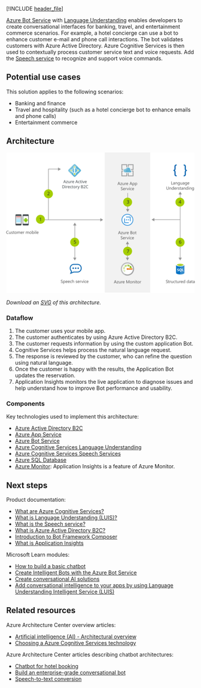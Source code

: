 [!INCLUDE [header_file](../../../includes/sol-idea-header.md)]

[Azure Bot Service](/azure/bot-service) with [Language Understanding](/azure/cognitive-services/luis) enables developers to create conversational interfaces for banking, travel, and entertainment commerce scenarios. For example, a hotel concierge can use a bot to enhance customer e-mail and phone call interactions. The bot validates customers with Azure Active Directory. Azure Cognitive Services is then used to contextually process customer service text and voice requests. Add the [Speech service](/azure/cognitive-services/speech-service) to recognize and support voice commands.

## Potential use cases

This solution applies to the following scenarios:

- Banking and finance
- Travel and hospitality (such as a hotel concierge bot to enhance emails and phone calls)
- Entertainment commerce

## Architecture

![Architectural diagram: example of e-commerce chatbot for customer service requests.](../media/commerce-chatbot-customer-service.svg)

*Download an [SVG](../media/commerce-chatbot-customer-service.svg) of this architecture.*

### Dataflow

1. The customer uses your mobile app.
1. The customer authenticates by using Azure Active Directory B2C.
1. The customer requests information by using the custom application Bot.
1. Cognitive Services helps process the natural language request.
1. The response is reviewed by the customer, who can refine the question using natural language.
1. Once the customer is happy with the results, the Application Bot updates the reservation.
1. Application Insights monitors the live application to diagnose issues and help understand how to improve Bot performance and usability.

### Components

Key technologies used to implement this architecture:

* [Azure Active Directory B2C](https://azure.microsoft.com/services/active-directory/external-identities/b2c)
* [Azure App Service](https://azure.microsoft.com/services/app-service)
* [Azure Bot Service](https://azure.microsoft.com/services/bot-service)
* [Azure Cognitive Services Language Understanding](https://azure.microsoft.com/services/cognitive-services/language-understanding-intelligent-service)
* [Azure Cognitive Services Speech Services](https://azure.microsoft.com/services/cognitive-services/speech-services)
* [Azure SQL Database](https://azure.microsoft.com/services/sql-database)
* [Azure Monitor](https://azure.microsoft.com/services/monitor): Application Insights is a feature of Azure Monitor.

## Next steps

Product documentation:

* [What are Azure Cognitive Services?](/azure/cognitive-services/what-are-cognitive-services)
* [What is Language Understanding (LUIS)?](/azure/cognitive-services/luis/what-is-luis)
* [What is the Speech service?](/azure/cognitive-services/speech-service/overview)
* [What is Azure Active Directory B2C?](/azure/active-directory-b2c/overview)
* [Introduction to Bot Framework Composer](/composer/introduction)
* [What is Application Insights](/azure/azure-monitor/app/app-insights-overview)

Microsoft Learn modules:

* [How to build a basic chatbot](/learn/modules/how-build-basic-chatbot)
* [Create Intelligent Bots with the Azure Bot Service](/learn/paths/create-bots-with-the-azure-bot-service)
* [Create conversational AI solutions](/learn/paths/create-conversational-ai-solutions)
* [Add conversational intelligence to your apps by using Language Understanding Intelligent Service (LUIS)](/learn/modules/create-and-publish-a-luis-model)

## Related resources

Azure Architecture Center overview articles:

* [Artificial intelligence (AI) - Architectural overview](../../data-guide/big-data/ai-overview.md)
* [Choosing a Azure Cognitive Services technology](../../data-guide/technology-choices/cognitive-services.md)

Azure Architecture Center articles describing chatbot architectures:

* [Chatbot for hotel booking](../../example-scenario/ai/commerce-chatbot.yml)
* [Build an enterprise-grade conversational bot](../../reference-architectures/ai/conversational-bot.yml)
* [Speech-to-text conversion](../../reference-architectures/ai/speech-to-text-transcription-pipeline.yml)
